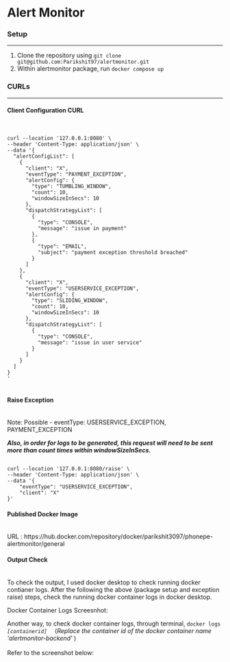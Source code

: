 <h1> Alert Monitor </h1>

<h3>Setup</h3>
<hr>

<p>
<ol>
  <li>Clone the repository using <code>git clone git@github.com:Parikshit97/alertmonitor.git</code></li>
  <li>Within alertmonitor package, run <code>docker compose up</code></li>
</ol>
</p>

<h3>CURLs</h3>
<hr>
<h4>Client Configuration CURL</h4> <br>

```  
curl --location '127.0.0.1:8080' \
--header 'Content-Type: application/json' \
--data '{
  "alertConfigList": [
    {
      "client": "X",
      "eventType": "PAYMENT_EXCEPTION",
      "alertConfig": {
        "type": "TUMBLING_WINDOW",
        "count": 10,
        "windowSizeInSecs": 10
      },
      "dispatchStrategyList": [
        {
          "type": "CONSOLE",
          "message": "issue in payment"
        },
        {
          "type": "EMAIL",
          "subject": "payment exception threshold breached"
        }
      ]
    },
    {
      "client": "X",
      "eventType": "USERSERVICE_EXCEPTION",
      "alertConfig": {
        "type": "SLIDING_WINDOW",
        "count": 10,
        "windowSizeInSecs": 10
      },
      "dispatchStrategyList": [
        {
          "type": "CONSOLE",
          "message": "issue in user service"
        }
      ]
    }
  ]
}
'
  
```

<h4>Raise Exception</h4> <br>
Note: Possible - eventType: USERSERVICE_EXCEPTION, PAYMENT_EXCEPTION

<b><i> Also, in order for logs to be generated, this request will need to be sent
more than count times within windowSizeInSecs. </i></b>

```

curl --location '127.0.0.1:8080/raise' \
--header 'Content-Type: application/json' \
--data '{
    "eventType": "USERSERVICE_EXCEPTION",
    "client": "X"
}'

```

<h4>Published Docker Image</h4><br>
URL : https://hub.docker.com/repository/docker/parikshit3097/phonepe-alertmonitor/general


<h4>Output Check</h4><br>
To check the output, I used docker desktop to check running docker contianer logs. 
After the following the above (package setup and exception raise) steps, check the running docker container logs in docker desktop.

Docker Container Logs Screesnhot:


Another way, to check docker container logs, through terminal, <code>docker logs <i> [containerid] </i> </code> (<i>Replace the container id of the docker container name 'alertmonitor-backend' </i>) 
<br> <br>
Refer to the screenshot below:
















